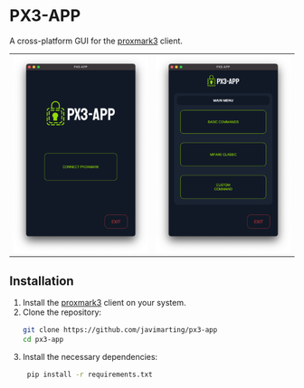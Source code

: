 # PX3-APP

A cross-platform GUI for the [proxmark3](https://github.com/RfidResearchGroup/proxmark3) client.

|  |                                                  |
| --- |--------------------------------------------------|
 | ![px3-app connection page](img/px3-app-connection.png) | ![px3-app main menu](img/px3-app-mainwindow.png) |                                                |

## Installation

1. Install the [proxmark3](https://github.com/RfidResearchGroup/proxmark3) client on your system.
2. Clone the repository:
   ```bash
   git clone https://github.com/javimarting/px3-app
   cd px3-app
   ```
3. Install the necessary dependencies:
   ```bash
    pip install -r requirements.txt
    ```
    